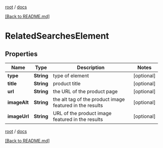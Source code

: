 [root](./../ "root") / [docs](./ "docs")

[[Back to README.md]](./../README.md "[Back to README.md]")

# RelatedSearchesElement

## Properties

| Name | Type | Description | Notes |
|------------ | ------------- | ------------- | -------------|
|**type** | **String** | type of element |  [optional] |
|**title** | **String** | product title |  [optional] |
|**url** | **String** | the URL of the product page |  [optional] |
|**imageAlt** | **String** | the alt tag of the product image featured in the results |  [optional] |
|**imageUrl** | **String** | URL of the product image featured in the results |  [optional] |

[root](./../ "root") / [docs](./ "docs")

[[Back to README.md]](./../README.md "[Back to README.md]")